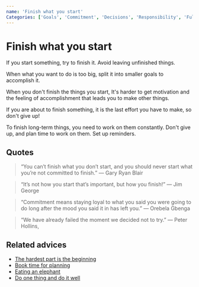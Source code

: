 ```yaml
---
name: 'Finish what you start'
Categories: ['Goals', 'Commitment', 'Decisions', 'Responsibility', 'Fulfillment', 'Focus', 'Proactivity', 'Procrastination', 'Success', 'Distractions', 'Planning']
---
```

# Finish what you start

If you start something, try to finish it. Avoid leaving unfinished things.
 
When what you want to do is too big, split it into smaller goals to accomplish it.
 
When you don't finish the things you start, It's harder to get motivation and the feeling of accomplishment that leads you to make other things.
 
If you are about to finish something, it is the last effort you have to make, so don't give up!
 
To finish long-term things, you need to work on them constantly. Don't give up, and plan time to work on them. Set up reminders.

## Quotes

> “You can’t finish what you don’t start, and you should never start what you’re not committed to finish.” — Gary Ryan Blair

> “It’s not how you start that’s important, but how you finish!” ― Jim George

> “Commitment means staying loyal to what you said you were going to do long after the mood you said it in has left you.” ― Orebela Gbenga

> “We have already failed the moment we decided not to try.” ― Peter Hollins,

## Related advices

- [The hardest part is the beginning](../The%20hardest%20part%20is%20the%20beginning/index.md)
- [Book time for planning](../Book%20time%20for%20planning/index.md)
- [Eating an elephant](../Eating%20an%20elephant/index.md)
- [Do one thing and do it well](../Do%20one%20thing%20and%20do%20it%20well/index.md)